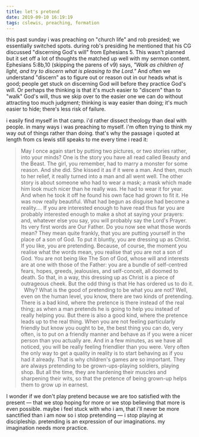 ```yaml
---
title: let's pretend
date: 2019-09-10 16:19:19
tags: cslewis, preaching, formation
---
```

this past sunday i was preaching on "church life" and rob presided; we essentially switched spots. during rob's presiding he mentioned that his CG discussed "discerning God's will" from Ephesians 5. This wasn't planned but it set off a lot of thoughts the matched up well with my sermon content. Ephesians 5:8b,10 (skipping the parens of v9) says, _"Walk as children of light, and try to discern what is pleasing to the Lord."_ And often we understand "discern" as to figure out or reason out in our heads what is good; people get stuck on discerning God will before they practice God's will. Or perhaps the thinking is that it's much easier to "discern" than to "walk" God's will, thus we skip over to the easier one we can do without attracting too much judgment; thinking is way easier than doing; it's much easier to hide; there's less risk of failure.

i easily find myself in that camp. i'd rather dissect theology than deal with people. in many ways i was preaching to myself. i'm often trying to think my way out of things rather than doing. that's why the passage i quoted at length from cs lewis still speaks to me every time i read it:

> May I once again start by putting two pictures, or two stories rather, into your minds? One is the story you have all read called Beauty and the Beast. The girl, you remember, had to marry a monster for some reason. And she did. She kissed it as if it were a man. And then, much to her relief, it really turned into a man and all went well. The other story is about someone who had to wear a mask; a mask which made him look much nicer than he really was. He had to wear it for year. And when he took it off he found his own face had grown to fit it. He was now really beautiful. What had begun as disguise had become a reality.... If you are interested enough to have read thus far you are probably interested enough to make a shot at saying your prayers: and, whatever else you say, you will probably say the Lord's Prayer.
> &nbsp;
> Its very first words are Our Father. Do you now see what those words mean? They mean quite frankly, that you are putting yourself in the place of a son of God. To put it bluntly, you are dressing up as Christ. If you like, you are pretending. Because, of course, the moment you realise what the words mean, you realise that you are not a son of God. You are not being like The Son of God, whose will and interests are at one with those of the Father: you are a bundle of self-centred fears, hopes, greeds, jealousies, and self-conceit, all doomed to death. So that, in a way, this dressing up as Christ is a piece of outrageous cheek. But the odd thing is that He has ordered us to do it.
> &nbsp;
> Why? What is the good of pretending to be what you are not? Well, even on the human level, you know, there are two kinds of pretending. There is a bad kind, where the pretence is there instead of the real thing; as when a man pretends he is going to help you instead of really helping you. But there is also a good kind, where the pretence leads up to the real thing. When you are not feeling particularly friendly but know you ought to be, the best thing you can do, very often, is to put on a friendly manner and behave as if you were a nicer person than you actually are. And in a few minutes, as we have all noticed, you will be really feeling friendlier than you were. Very often the only way to get a quality in reality is to start behaving as if you had it already. That is why children's games are so important. They are always pretending to be grown-ups-playing soldiers, playing shop. But all the time, they are hardening their muscles and sharpening their wits, so that the pretence of being grown-up helps them to grow up in earnest.

I wonder if we don't play pretend because we are too satisfied with the present &mdash; that we stop hoping for more or we stop believing that more is even possible. maybe i feel stuck with who i am, that i'll never be more sanctified than i am now so i stop pretending &mdash; i stop playing at discipleship. pretending is an expression of our imaginations. my imagination needs more practice.